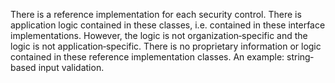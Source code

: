 There is a reference implementation for each security control. There is application logic contained in these classes, i.e. contained in these interface implementations. However, the logic is not organization‐specific and the logic is not application‐specific. There is no proprietary information or logic contained in these reference implementation classes. An example: string‐based input validation.